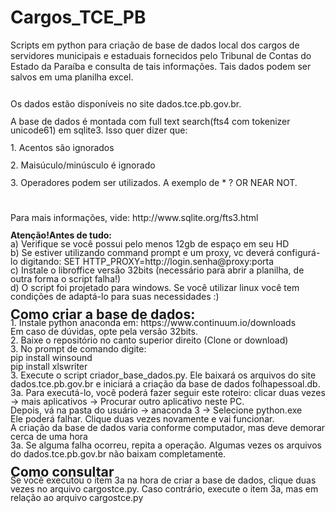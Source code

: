 # Cargos_TCE_PB
Scripts em python para criação de base de dados local dos cargos de servidores municipais e
estaduais fornecidos pelo Tribunal de Contas do Estado da Paraíba e consulta de tais informações.
Tais dados podem ser salvos em uma planilha excel.</p>
<p align="left" style="margin-bottom: 0cm; line-height: 100%"><br/>
Os
dados est&atilde;o dispon&iacute;veis no site dados.tce.pb.gov.br.</p>
<p align="left" style="margin-bottom: 0cm; line-height: 100%">A base
de dados &eacute; montada com full text search(fts4 com tokenizer
unicode61) em sqlite3. Isso quer dizer que:</p>
<p align="left" style="margin-bottom: 0cm; line-height: 100%">1.
Acentos s&atilde;o ignorados</p>
<p align="left" style="margin-bottom: 0cm; line-height: 100%">2.
Mais&uacute;culo/min&uacute;sculo &eacute; ignorado</p>
<p align="left" style="margin-bottom: 0cm; line-height: 100%">3.
Operadores podem ser utilizados. A exemplo de * ? OR NEAR NOT.</p>
<p align="left" style="margin-bottom: 0cm; line-height: 100%"><br/>
<br/>
Para
mais informa&ccedil;&otilde;es, vide: 
http://www.sqlite.org/fts3.html<br/>
<br/>
<b>Aten&ccedil;&atilde;o!Antes
de tudo:<br/>
</b>a) Verifique se voc&ecirc; possui pelo menos 12gb
de espa&ccedil;o em seu HD<br/>
b) Se estiver utilizando command prompt e um proxy, vc
dever&aacute; configur&aacute;-lo digitando: SET
HTTP_PROXY=http://login.senha@proxy:porta<br/>
c) 
Instale o libroffice vers&atilde;o 32bits (necessário para abrir a planilha, de outra forma o script falha!)<br/>
d) O script foi
projetado para windows. Se voc&ecirc; utilizar linux voc&ecirc; tem
condi&ccedil;&otilde;es de adapt&aacute;-lo para suas necessidades
:)<br/>
<br/>
<font size="4" style="font-size: 16pt"><b>Como criar a
base de dados:<br/>
</b></font>1. Instale python anaconda em:
https://www.continuum.io/downloads<br/>
  Em caso de d&uacute;vidas,
opte pela vers&atilde;o 32bits.<br/>
2. Baixe o reposit&oacute;rio no
canto superior direito (Clone or download)<br/>
3. No prompt de comando
digite: <br/>
pip install winsound<br/>
pip install xlswriter<br/>
3. Execute o script criador_base_dados.py. 
Ele baixar&aacute; os arquivos do site dados.tce.pb.gov.br e iniciar&aacute;
a cria&ccedil;&atilde;o da base de dados folhapessoal.db.<br/>
3a.
Para execut&aacute;-lo, voc&ecirc; poder&aacute; fazer seguir este
roteiro: clicar duas vezes -&gt; mais aplicativos -&gt; Procurar
outro aplicativo neste PC.<br/>
  Depois, v&aacute; na pasta do
usu&aacute;rio -&gt; anaconda 3 -&gt; Selecione python.exe<br/>
  Ele
poder&aacute; falhar. Clique duas vezes novamente e vai
funcionar.<br/>
A criação da base de dados varia conforme computador, mas deve demorar cerca de uma hora<br/>
3a. Se alguma falha ocorreu, repita a opera&ccedil;&atilde;o.
Algumas vezes os arquivos do dados.tce.pb.gov.br n&atilde;o baixam
completamente.<br/>
<br/>
<font size="4" style="font-size: 16pt"><b>Como
consultar<br/>
</b></font>Se voc&ecirc; executou o item 3a na hora de criar a base de dados, clique duas vezes no arquivo
cargostce.py. Caso contrário, execute o item 3a, mas em relação ao arquivo cargostce.py<br/>
